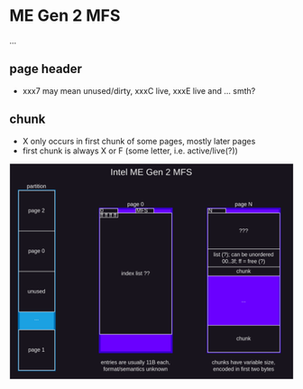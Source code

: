 # ME Gen 2 MFS

...

## page header

- xxx7 may mean unused/dirty, xxxC live, xxxE live and ... smth?

## chunk

- X only occurs in first chunk of some pages, mostly later pages
- first chunk is always X or F (some letter, i.e. active/live(?))

![](./me_gen2_mfs.png)

